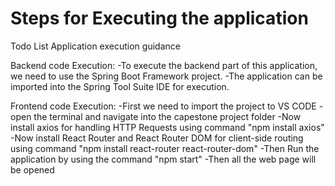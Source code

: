 # Steps for Executing the application
Todo List Application execution guidance

Backend code Execution:
-To execute the backend part of this application, we need to use the Spring Boot Framework project. 
-The application can be imported into the Spring Tool Suite IDE for execution.

Frontend code Execution:
-First we need to import the project to VS CODE
-open the terminal and navigate into the capestone project folder
-Now install axios for handling HTTP Requests using command "npm install axios"
-Now install React Router and React Router DOM for client-side routing using command "npm install react-router react-router-dom"
-Then Run the application by using the command "npm start"
-Then all the web page will be opened 
